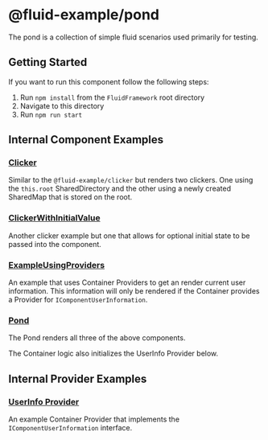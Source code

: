 # @fluid-example/pond

The pond is a collection of simple fluid scenarios used primarily for testing.

## Getting Started

If you want to run this component follow the following steps:

1. Run `npm install` from the `FluidFramework` root directory
2. Navigate to this directory
3. Run `npm run start`

## Internal Component Examples

### [Clicker](./src/internal-components/clicker.tsx)

Similar to the `@fluid-example/clicker` but renders two clickers. One using the `this.root`
SharedDirectory and the other using a newly created SharedMap that is stored on the root.

### [ClickerWithInitialValue](./src/internal-components/clickerWithInitialValue.tsx)

Another clicker example but one that allows for optional initial state to be passed into
the component.

### [ExampleUsingProviders](./src/internal-components/exampleUsingProviders.tsx)

An example that uses Container Providers to get an render current user information. This information
will only be rendered if the Container provides a Provider for `IComponentUserInformation`.

### [Pond](./src/index.tsx)

The Pond renders all three of the above components.

The Container logic also initializes the UserInfo Provider below.

## Internal Provider Examples

### [UserInfo Provider](./src/providers/userInfo.ts)

An example Container Provider that implements the `IComponentUserInformation` interface.
